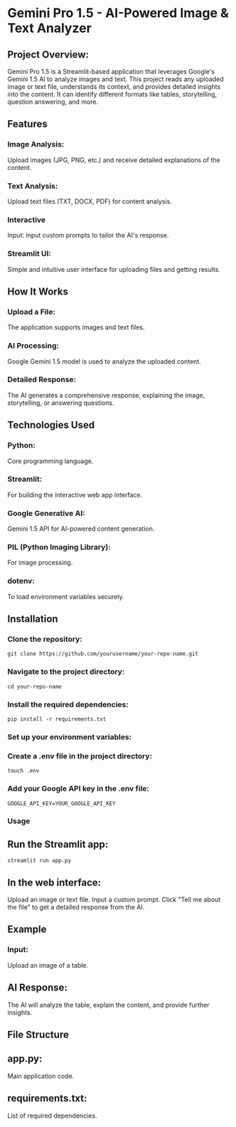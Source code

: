 # Gemini Pro 1.5 - AI-Powered Image & Text Analyzer
## Project Overview:
Gemini Pro 1.5 is a Streamlit-based application that leverages Google's Gemini 1.5 AI to analyze images and text. This project reads any uploaded image or text file, understands its context, and provides detailed insights into the content. It can identify different formats like tables, storytelling, question answering, and more.

## Features
### Image Analysis: 
Upload images (JPG, PNG, etc.) and receive detailed explanations of the content.
### Text Analysis: 
Upload text files (TXT, DOCX, PDF) for content analysis.
### Interactive 
Input: 
Input custom prompts to tailor the AI's response.
### Streamlit UI: 
Simple and intuitive user interface for uploading files and getting results.
## How It Works
### Upload a File: 
The application supports images and text files.
### AI Processing: 
Google Gemini 1.5 model is used to analyze the uploaded content.
### Detailed Response: 
The AI generates a comprehensive response, explaining the image, storytelling, or answering questions.
## Technologies Used
### Python: 
Core programming language.
### Streamlit: 
For building the interactive web app interface.
### Google Generative AI: 
Gemini 1.5 API for AI-powered content generation.
### PIL (Python Imaging Library): 
For image processing.
### dotenv:
To load environment variables securely.
## Installation
### Clone the repository:
```
git clone https://github.com/yourusername/your-repo-name.git
```
### Navigate to the project directory:
```
cd your-repo-name
```
### Install the required dependencies:
```
pip install -r requirements.txt
```
### Set up your environment variables:

### Create a .env file in the project directory:

```
touch .env
```
### Add your Google API key in the .env file:
```
GOOGLE_API_KEY=YOUR_GOOGLE_API_KEY
```
### Usage
## Run the Streamlit app:

```
streamlit run app.py
```

## In the web interface:
Upload an image or text file.
Input a custom prompt.
Click "Tell me about the file" to get a detailed response from the AI.
## Example
### Input:
Upload an image of a table.

## AI Response:
The AI will analyze the table, explain the content, and provide further insights.

## File Structure

## app.py:
Main application code.

## requirements.txt:
List of required dependencies.
